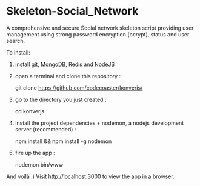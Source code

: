 # Skeleton-Social_Network
A comprehensive and secure Social network skeleton script providing user management using strong password encryption (bcrypt), status and user search.

To install:

1) install [git](https://git-scm.com/book/en/v2/Getting-Started-Installing-Git), [MongoDB](https://www.mongodb.com/download-center?jmp=docs), [Redis](https://redis.io/) and [NodeJS](http://nodejs.org)

2) open a terminal and clone this repository :  

    git clone https://github.com/codecoaster/konverjs/
    
    
3) go to the directory you just created : 

    cd konverjs

4) install the project dependencies + nodemon, a nodejs development server (recommended) :

    npm install && npm install -g nodemon

5) fire up the app : 

    nodemon bin/www
    
 And voilà :)  Visit [http://localhost:3000](http://localhost:3000) to view the app in a browser.

 